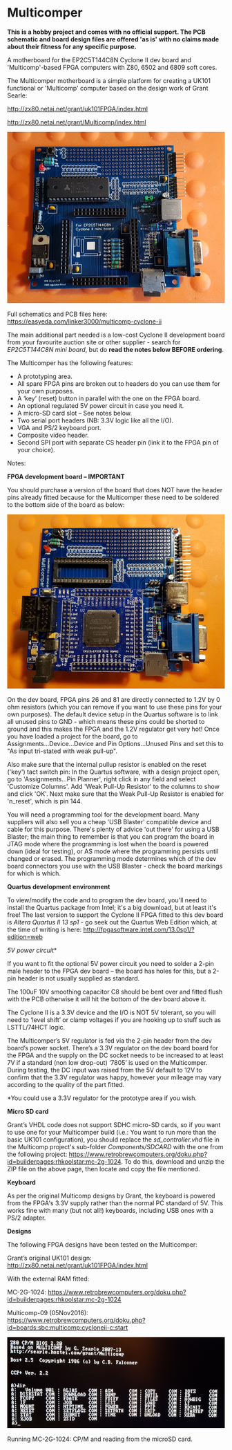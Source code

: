 # Multicomper

**This is a hobby project and comes with no official support. The PCB schematic and board design files are offered 'as is' with no claims made about their fitness for any specific purpose.**  

A motherboard for the EP2C5T144C8N Cyclone II dev board and 'Multicomp'-based FPGA computers with Z80, 6502 and 6809 soft cores.

The Multicomper motherboard is a simple platform for creating a UK101 functional or 'Multicomp' computer based on the design work of Grant Searle: 

http://zx80.netai.net/grant/uk101FPGA/index.html

http://zx80.netai.net/grant/Multicomp/index.html

![Image](zp-mcomper0.png)

Full schematics and PCB files here: https://easyeda.com/linker3000/multicomp-cyclone-ii

The main additional part needed is a low-cost Cyclone II development board from your favourite auction site or other supplier - search for *EP2C5T144C8N mini board*, but do **read the notes below BEFORE ordering**.

The Multicomper has the following features:

* A prototyping area.
* All spare FPGA pins are broken out to headers do you can use them for your own purposes.
* A ‘key’ (reset) button in parallel with the one on the FPGA board.
* An optional regulated 5V power circuit in case you need it.
* A micro-SD card slot – See notes below.
* Two serial port headers (NB: 3.3V logic like all the I/O).
* VGA and PS/2 keyboard port.
* Composite video header.
* Second SPI port with separate CS header pin (link it to the FPGA pin of your choice).

Notes:

**FPGA development board – IMPORTANT**

You should purchase a version of the board that does NOT have the header pins already fitted because for the Multicomper these need to be soldered to the bottom side of the board as below:

![Image](zp-mcomper1.png)

On the dev board, FPGA pins 26 and 81 are directly connected to 1.2V by 0 ohm resistors (which you can remove if you want to use these pins for your own purposes). The default device setup in the Quartus software is to link all unused pins to GND - which means these pins could be shorted to ground and this makes the FPGA and the 1.2V regulator get very hot! Once you have loaded a project for the board, go to Assignments...Device...Device and Pin Options...Unused Pins and set this to "As input tri-stated with weak pull-up".

Also make sure that the internal pullup resistor is enabled on the reset ('key') tact switch pin: In the Quartus software, with a design project open, go to 'Assignments...Pin Planner', right click in any field and select 'Customize Columns'. Add 'Weak Pull-Up Resistor' to the columns to show and click 'OK'. Next make sure that the Weak Pull-Up Resistor is enabled for 'n_reset', which is pin 144.

You will need a programming tool for the development board. Many suppliers will also sell you a cheap 'USB Blaster' compatible device and cable for this purpose. There's plenty of advice 'out there' for using a USB Blaster; the main thing to remember is that you can program the board in JTAG mode where the programming is lost when the board is powered down (ideal for testing), or AS mode where the programming persists until changed or erased. The programming mode determines which of the dev board connectors you use with the USB Blaster - check the board markings for which is which. 

**Quartus development environment**

To view/modify the code and to program the dev board, you'll need to install the Quartus package from Intel; it's a big download, but at least it's free! The last version to support the Cyclone II FPGA fitted to this dev board is *Altera Quartus II 13 sp1* - go seek out the Quartus Web Edition which, at the time of writing is here: http://fpgasoftware.intel.com/13.0sp1/?edition=web

**5V* power circuit**

If you want to fit the optional 5V power circuit you need to solder a 2-pin male header to the FPGA dev board – the board has holes for this, but a 2-pin header is not usually supplied as standard.

The 100uF 10V smoothing capacitor C8 should be bent over and fitted flush with the PCB otherwise it will hit the bottom of the dev board above it.

The Cyclone II is a 3.3V device and the I/O is NOT 5V tolerant, so you will need to ‘level shift’ or clamp voltages if you are hooking up to stuff such as LSTTL/74HCT logic.

The Multicomper’s 5V regulator is fed via the 2-pin header from the dev board’s power socket. There’s a 3.3V regulator on the dev board board for the FPGA and the supply on the DC socket needs to be increased to at least 7V if a standard (non low drop-out) ‘7805’ is used on the Multicomper. During testing, the DC input was raised from the 5V default to 12V to confirm that the 3.3V regulator was happy, however your mileage may vary according to the quality of the part fitted.

 *You could use a 3.3V regulator for the prototype area if you wish.

**Micro SD card**

Grant’s VHDL code does not support SDHC micro-SD cards, so if you want to use one for your Multicomper build (i.e.: You want to run more than the basic UK101 configuration), you should replace the *sd_controller.vhd* file in the Multicomp project's sub-folder *Components/SDCARD* with the one from the following project: https://www.retrobrewcomputers.org/doku.php?id=builderpages:rhkoolstar:mc-2g-1024. To do this, download and unzip the ZIP file on the above page, then locate and copy the file mentioned.

**Keyboard**

As per the original Multicomp designs by Grant, the keyboard is powered from the FPGA's 3.3V supply rather than the normal PC standard of 5V. This works fine with many (but not all!) keyboards, including USB ones with a PS/2 adapter.

**Designs**

The following FPGA designs have been tested on the Multicomper:

Grant’s original UK101 design: http://zx80.netai.net/grant/uk101FPGA/index.html

With the external RAM fitted:

MC-2G-1024: https://www.retrobrewcomputers.org/doku.php?id=builderpages:rhkoolstar:mc-2g-1024

Multicomp-09 (05Nov2016): https://www.retrobrewcomputers.org/doku.php?id=boards:sbc:multicomp:cycloneii-c:start

![Image](zp-mcomper2.png)

Running MC-2G-1024: CP/M and reading from the microSD card.




